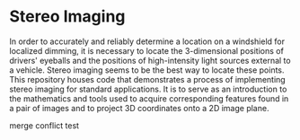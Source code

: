 # Stereo Imaging

In order to accurately and reliably determine a location on a windshield for localized dimming, it is necessary to locate the 3-dimensional positions of drivers' eyeballs and the
positions of high-intensity light sources external to a vehicle. Stereo imaging seems to be the best way to locate these points. This repository houses code that
demonstrates a process of implementing stereo imaging for standard applications. It is to serve as an introduction to the mathematics and tools used to acquire
corresponding features found in a pair of images and to project 3D coordinates onto a 2D image plane.

merge conflict test
